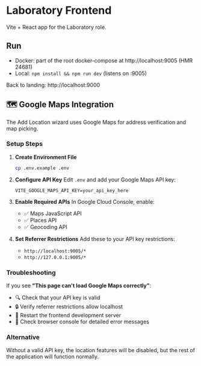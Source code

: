 # Laboratory Frontend

Vite + React app for the Laboratory role.

## Run

- Docker: part of the root docker-compose at http://localhost:9005 (HMR 24681)
- Local: `npm install && npm run dev` (listens on :9005)

Back to landing: http://localhost:9000

## 🗺️ Google Maps Integration

The Add Location wizard uses Google Maps for address verification and map picking.

### Setup Steps

1. **Create Environment File**
   ```bash
   cp .env.example .env
   ```

2. **Configure API Key**
   Edit `.env` and add your Google Maps API key:
   ```env
   VITE_GOOGLE_MAPS_API_KEY=your_api_key_here
   ```

3. **Enable Required APIs**
   In Google Cloud Console, enable:
   - ✅ Maps JavaScript API
   - ✅ Places API
   - ✅ Geocoding API

4. **Set Referrer Restrictions**
   Add these to your API key restrictions:
   - `http://localhost:9005/*`
   - `http://127.0.0.1:9005/*`

### Troubleshooting

If you see **"This page can't load Google Maps correctly"**:
- 🔍 Check that your API key is valid
- 🔒 Verify referrer restrictions allow localhost
- 🔄 Restart the frontend development server
- 📝 Check browser console for detailed error messages

### Alternative
Without a valid API key, the location features will be disabled, but the rest of the application will function normally.
